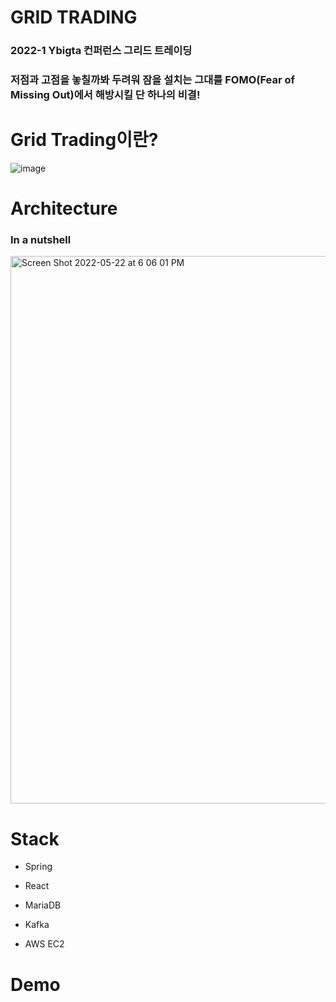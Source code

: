 # GRID TRADING

### 2022-1 Ybigta 컨퍼런스 그리드 트레이딩

### 저점과 고점을 놓칠까봐 두려워 잠을 설치는 그대를 FOMO(Fear of Missing Out)에서 해방시킬 단 하나의 비결!

# Grid Trading이란?

![image](https://user-images.githubusercontent.com/71916314/169687872-514bc74e-0e2e-4d69-8f54-482bc29e833c.gif)


# Architecture

### In a nutshell
<img width="876" alt="Screen Shot 2022-05-22 at 6 06 01 PM" src="https://user-images.githubusercontent.com/71916314/169687847-f393f452-2c17-4121-ac05-6bec627fc057.png">


# Stack

- Spring

- React

- MariaDB

- Kafka

- AWS EC2

# Demo
